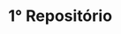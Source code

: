 <!DOCTYPE html>
<html lang="pt-br">
  <head>
    <title> 1° Repositório </title>
    <meta charset="utf-8">
  </head>
  <body>
    <h1>1° Repositório</h1>
  </body>
</html>
<!DOCTYPE html>
<html lang="pt-br">
<head>
